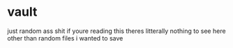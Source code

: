 # vault


just random ass shit if youre reading this theres litterally nothing to see here other than random files i wanted to save
